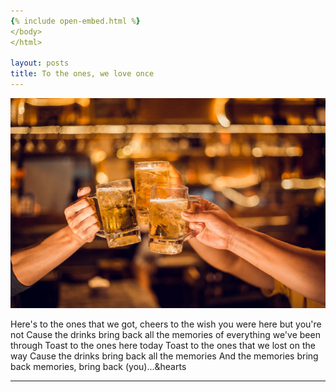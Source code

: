```yaml
---
{% include open-embed.html %}
</body>
</html>

layout: posts
title: To the ones, we love once
---
```



![alt text](/assets/images/Toasts.jpg "Start Loving...")

Here's to the ones that we got, cheers to the wish you were here but you're not 
Cause the drinks bring back all the memories of everything we've been through
Toast to the ones here today
Toast to the ones that we lost on the way
Cause the drinks bring back all the memories
And the memories bring back memories, bring back (you)...&hearts

---
